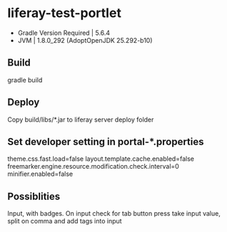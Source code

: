 # liferay-test-portlet

- Gradle Version Required | 5.6.4
- JVM                     | 1.8.0_292 (AdoptOpenJDK 25.292-b10)


## Build

gradle build

## Deploy

Copy build/libs/*.jar to liferay server deploy folder

## Set developer setting in portal-*.properties

theme.css.fast.load=false
layout.template.cache.enabled=false
freemarker.engine.resource.modification.check.interval=0
minifier.enabled=false  



## Possiblities

Input, with badges.
    On input check for tab button press
        take input value, split on comma and add tags into input